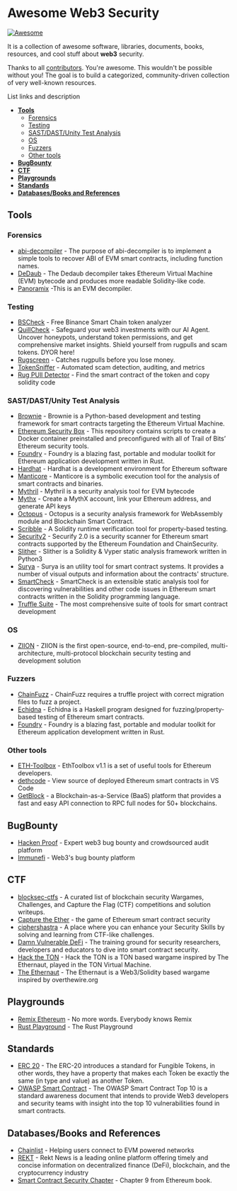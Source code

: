 # Awesome Web3 Security

[![Awesome](https://cdn.rawgit.com/sindresorhus/awesome/d7305f38d29fed78fa85652e3a63e154dd8e8829/media/badge.svg)](https://github.com/sindresorhus/awesome)

It is a collection of awesome software, libraries, documents, books, resources, and cool stuff about **web3** security.

Thanks to all [contributors](https://github.com/fabionoth/awesome-web3-security/graphs/contributors). You're awesome. This wouldn't be possible without you! The goal is to build a categorized, community-driven collection of very well-known resources.

List links and description 
* **[Tools](#tools)**
  * [Forensics](#forensics)
  * [Testing](#testing)
  * [SAST/DAST/Unity Test Analysis](#sast)
  * [OS](#os)
  * [Fuzzers](#fuzzers)
  * [Other tools](#others)
* **[BugBounty](#bugbounty)**
* **[CTF](#ctf)**
* **[Playgrounds](#playgrounds)**
* **[Standards](#standards)**
* **[Databases/Books and References](#databases)**
    

## <a name="tools"></a> Tools
### <a name="forensics"> Forensics
* [abi-decompiler](https://github.com/Decurity/abi-decompiler) - The purpose of abi-decompiler is to implement a simple tools to recover ABI of EVM smart contracts, including function names.
* [DeDaub](https://app.dedaub.com/decompile) - The Dedaub decompiler takes Ethereum Virtual Machine (EVM) bytecode and produces more readable Solidity-like code.
* [Panoramix](https://github.com/palkeo/panoramix) -This is an EVM decompiler.
### <a name="testing"> Testing
* [BSCheck](https://bscheck.eu/) - Free Binance Smart Chain token analyzer
* [QuillCheck](https://check.quillai.network/) - Safeguard your web3 investments with our AI Agent. Uncover honeypots, understand token permissions, and get comprehensive market insights. Shield yourself from rugpulls and scam tokens. DYOR here!
* [Rugscreen](https://rugscreen.com/) - Catches rugpulls before you lose money.
* [TokenSniffer](https://tokensniffer.com/) - Automated scam detection, auditing, and metrics
* [Rug PUll Detector](http://rugpulldetector.com/) - Find the smart contract of the token and copy solidity code
### <a name="sast"> SAST/DAST/Unity Test Analysis
* [Brownie](https://eth-brownie.readthedocs.io/en/stable/) - Brownie is a Python-based development and testing framework for smart contracts targeting the Ethereum Virtual Machine.
* [Ethereum Security Box](https://github.com/trailofbits/eth-security-toolbox) - This repository contains scripts to create a Docker container preinstalled and preconfigured with all of Trail of Bits’ Ethereum security tools.
* [Foundry](https://github.com/foundry-rs/foundry) - Foundry is a blazing fast, portable and modular toolkit for Ethereum application development written in Rust.
* [Hardhat](https://hardhat.org/) - Hardhat is a development environment for Ethereum software
* [Manticore](https://github.com/trailofbits/manticore) - Manticore is a symbolic execution tool for the analysis of smart contracts and binaries.
* [Mythril](https://github.com/ConsenSys/mythril) - Mythril is a security analysis tool for EVM bytecode
* [Mythx](https://mythx.io/) - Create a MythX account, link your Ethereum address, and generate API keys
* [Octopus](https://github.com/FuzzingLabs/octopus) - Octopus is a security analysis framework for WebAssembly module and Blockchain Smart Contract.
* [Scribble](https://github.com/ConsenSys/scribble) - A Solidity runtime verification tool for property-based testing.
* [Security2](https://github.com/eth-sri/securify2) - Securify 2.0 is a security scanner for Ethereum smart contracts supported by the Ethereum Foundation and ChainSecurity.
* [Slither](https://github.com/crytic/slither) - Slither is a Solidity & Vyper static analysis framework written in Python3
* [Surya](https://github.com/ConsenSys/surya) - Surya is an utility tool for smart contract systems. It provides a number of visual outputs and information about the contracts' structure.
* [SmartCheck](https://github.com/smartdec/smartcheck) - SmartCheck is an extensible static analysis tool for discovering vulnerabilities and other code issues in Ethereum smart contracts written in the Solidity programming language.
* [Truffle Suite](https://archive.trufflesuite.com/) - The most comprehensive suite of tools for smart contract development
### <a name="os"> OS
* [ZIION](https://www.ziion.org/) - ZIION is the first open-source, end-to-end, pre-compiled, multi-architecture, multi-protocol blockchain security testing and development solution
### <a name="fuzzers"> Fuzzers
* [ChainFuzz](https://github.com/ChainSecurity/ChainFuzz) - ChainFuzz requires a truffle project with correct migration files to fuzz a project.
* [Echidna](https://github.com/crytic/echidna) - Echidna is a Haskell program designed for fuzzing/property-based testing of Ethereum smart contracts.
* [Foundry](https://github.com/foundry-rs/foundry) - Foundry is a blazing fast, portable and modular toolkit for Ethereum application development written in Rust.
### <a name="others"> Other tools
* [ETH-Toolbox](https://eth-toolbox.com/) - EthToolbox v1.1 is a set of useful tools for Ethereum developers.
* [dethcode](https://github.com/dethcrypto/dethcode) - View source of deployed Ethereum smart contracts in VS Code
* [GetBlock](https://getblock.io/) - a Blockchain-as-a-Service (BaaS) platform that provides a fast and easy API connection to RPC full nodes for 50+ blockchains.
## <a name="bugbounty"> BugBounty
* [Hacken Proof](https://hackenproof.com/) - Expert web3 bug bounty and crowdsourced audit platform
* [Immunefi](https://immunefi.com/) - Web3's bug bounty platform
## <a name="ctf"> CTF
* [blocksec-ctfs](https://github.com/blockthreat/blocksec-ctfs) - A curated list of blockchain security Wargames, Challenges, and Capture the Flag (CTF) competitions and solution writeups.
* [Capture the Ether](https://capturetheether.com/) - the game of Ethereum smart contract security
* [ciphershastra](https://ciphershastra.com/) - A place where you can enhance your Security Skills by solving and learning from CTF-like challenges.
* [Damn Vulnerable DeFi](https://www.damnvulnerabledefi.xyz/) - The training ground for security researchers, developers and educators to dive into smart contract security.
* [Hack the TON](https://www.hacktheton.com/) - Hack the TON is a TON based wargame inspired by The Ethernaut, played in the TON Virtual Machine.
* [The Ethernaut](https://ethernaut.openzeppelin.com/) - The Ethernaut is a Web3/Solidity based wargame inspired by overthewire.org
## <a name="playgrounds"> Playgrounds
* [Remix Ethereum](https://remix.ethereum.org/) - No more words. Everybody knows Remix
* [Rust Playground](https://play.rust-lang.org/) - The Rust Playground
## <a name="standards"> Standards
* [ERC 20](https://ethereum.org/en/developers/docs/standards/tokens/erc-20/) - The ERC-20 introduces a standard for Fungible Tokens, in other words, they have a property that makes each Token be exactly the same (in type and value) as another Token.
* [OWASP Smart Contract](https://owasp.org/www-project-smart-contract-top-10/) - The OWASP Smart Contract Top 10 is a standard awareness document that intends to provide Web3 developers and security teams with insight into the top 10 vulnerabilities found in smart contracts.
## <a name="databases"> Databases/Books and References
* [Chainlist](https://chainlist.org/) - Helping users connect to EVM powered networks
* [REKT](https://rekt.news/leaderboard/) - Rekt News is a leading online platform offering timely and concise information on decentralized finance (DeFi), blockchain, and the cryptocurrency industry
* [Smart Contract Security Chapter](https://github.com/ethereumbook/ethereumbook/blob/develop/09smart-contracts-security.asciidoc) - Chapter 9 from Ethereum book.

